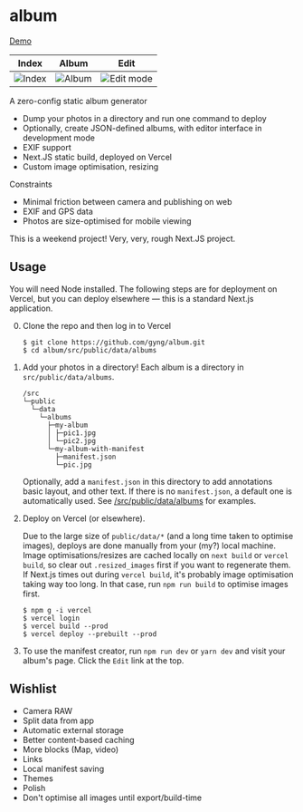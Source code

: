# album

[Demo](https://album-gyng.vercel.app/)

| Index                                                                                                         | Album                                                                                                         | Edit                                                                                                              |
| ------------------------------------------------------------------------------------------------------------- | ------------------------------------------------------------------------------------------------------------- | ----------------------------------------------------------------------------------------------------------------- |
| ![Index](https://user-images.githubusercontent.com/370496/209406151-e13ef6fc-eb25-41a0-a7d3-293bc69d9c09.png) | ![Album](https://user-images.githubusercontent.com/370496/209406166-e47e6a0e-abda-4b47-8856-862424fd3966.png) | ![Edit mode](https://user-images.githubusercontent.com/370496/209406238-be8a6a82-eb64-4455-a4a5-7e70eba7c15f.png) |

A zero-config static album generator

- Dump your photos in a directory and run one command to deploy
- Optionally, create JSON-defined albums, with editor interface in development mode
- EXIF support
- Next.JS static build, deployed on Vercel
- Custom image optimisation, resizing

Constraints

- Minimal friction between camera and publishing on web
- EXIF and GPS data
- Photos are size-optimised for mobile viewing

This is a weekend project! Very, very, rough Next.JS project.

## Usage

You will need Node installed. The following steps are for deployment on Vercel, but you can deploy elsewhere &mdash; this is a standard Next.js application.

0. Clone the repo and then log in to Vercel
   ```
   $ git clone https://github.com/gyng/album.git
   $ cd album/src/public/data/albums
   ```

1. Add your photos in a directory! Each album is a directory in `src/public/data/albums`.
   ```
   /src
   └─public
     └─data
       └─albums
         ├─my-album
         │ ├─pic1.jpg
         │ └─pic2.jpg
         └─my-album-with-manifest
           ├─manifest.json
           └─pic.jpg
   ```
   Optionally, add a `manifest.json` in this directory to add annotations basic layout, and other text. If there is no `manifest.json`, a default one is automatically used. See [/src/public/data/albums](/src/public/data/albums) for examples.

2. Deploy on Vercel (or elsewhere).

   Due to the large size of `public/data/*` (and a long time taken to optimise images), deploys are done manually from your (my?) local machine. Image optimisations/resizes are cached locally on `next build` or `vercel build`, so clear out `.resized_images` first if you want to regenerate them. If Next.js times out during `vercel build`, it's probably image optimisation taking way too long. In that case, run `npm run build` to optimise images first.

   ```
   $ npm g -i vercel
   $ vercel login
   $ vercel build --prod
   $ vercel deploy --prebuilt --prod
   ```
  
3. To use the manifest creator, run `npm run dev` or `yarn dev` and visit your album's page. Click the `Edit` link at the top.

## Wishlist

- Camera RAW
- Split data from app
- Automatic external storage
- Better content-based caching
- More blocks (Map, video)
- Links
- Local manifest saving
- Themes
- Polish
- Don't optimise all images until export/build-time
